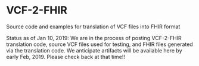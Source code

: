 # VCF-2-FHIR
Source code and examples for translation of VCF files into FHIR format 

Status as of Jan 10, 2019:
We are in the process of posting VCF-2-FHIR translation code, source VCF files used for testing, and FHIR files generated via the translation code. We anticipate artifacts will be available here by early Feb, 2019. Please check back at that time!!

